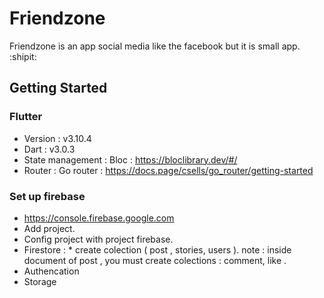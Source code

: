 # Friendzone

Friendzone is an app social media like the facebook but it is small app. :shipit:

## Getting Started

### Flutter
- Version : v3.10.4
- Dart : v3.0.3
- State management :
  Bloc : https://bloclibrary.dev/#/
- Router :
  Go router : https://docs.page/csells/go_router/getting-started
### Set up firebase
- https://console.firebase.google.com
- Add project.
- Config project with project firebase.
- Firestore :
      * create colection ( post , stories, users ).
        note : inside document of post , you must create colections : comment, like .
- Authencation
- Storage
